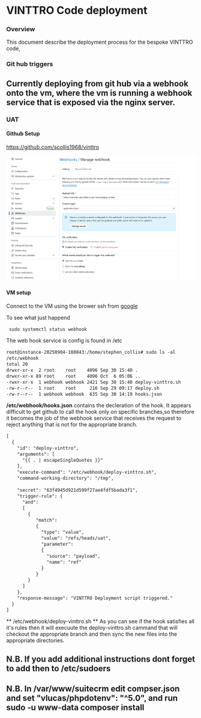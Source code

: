 # VINTTRO Code deployment

### Overview
This document describe the deployment process for the bespoke VINTTRO code, 


### Git hub triggers
Currently deploying from git hub via a webhook onto the vm, where the vm is running a webhook service that is exposed via the nginx server.
---

### UAT
#### Github Setup

https://github.com/scollis1968/vinttro

![alt text](image.png)

#### VM setup   
Connect to the VM using the brower ssh from [google](https://ssh.cloud.google.com/)

To see what just happend
```
 sudo systemctl status webhook

```
The web hook service is config is found in /etc 
```
root@instance-20250904-100843:/home/stephen_collis# sudo ls -al /etc/webhook
total 20
drwxr-xr-x  2 root    root    4096 Sep 30 15:40 .
drwxr-xr-x 89 root    root    4096 Oct  6 05:06 ..
-rwxr-xr-x  1 webhook webhook 2421 Sep 30 15:40 deploy-vinttro.sh
-rw-r--r--  1 root    root     216 Sep 29 09:17 deploy.sh
-rw-r--r--  1 webhook webhook  635 Sep 30 14:19 hooks.json
```

**/etc/webhook/hooks.json** contains the decleration of the hook. It appears difficult to get github to call the hook only on specific branches,so therefore it becomes the job of the webhook service that receives the request to reject anything that is not for the appropriate branch.

```
[
  {
    "id": "deploy-vinttro",
    "arguments": [
      "{{ . | escapeSingleQuotes }}" 
    ],
    "execute-command": "/etc/webhook/deploy-vinttro.sh",
    "command-working-directory": "/tmp",
    
    "secret": "63f4945d921d599f27ae4fdf5bada3f1",
    "trigger-rule": {
      "and":
      [
        {
           "match":
           {
             "type": "value",
             "value": "refs/heads/uat",
             "parameter":
             {
               "source": "payload",
               "name": "ref"
             }
           }
        }
      ]
    },
    "response-message": "VINTTRO Deployment script triggered."
  }
]
```

** /etc/webhook/deploy-vinttro.sh **
As you can see if the hook satisfies all it's rules then it will execuute the deploy-vinttro.sh cammand that will checkout the appropriate branch and then sync the new files into the appropriate directories.

## N.B. If you add additional instructions dont forget to add then to /etc/sudoers
## N.B. In /var/www/suitecrm edit compser.json and set "vlucas/phpdotenv": "^5.0", and run  sudo -u www-data composer install

